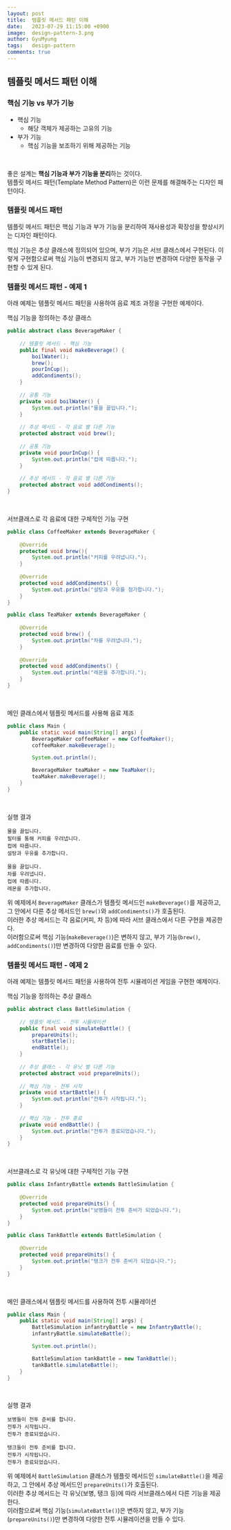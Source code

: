 ```yaml
---
layout:	post
title:  템플릿 메서드 패턴 이해
date:   2023-07-29 11:15:00 +0900
image:  design-pattern-3.png
author: GyuMyung
tags:   design-pattern
comments: true
---
```


## 템플릿 메서드 패턴 이해
### 핵심 기능 vs 부가 기능
* 핵심 기능
  * 해당 객체가 제공하는 고유의 기능
* 부가 기능
    * 핵심 기능을 보조하기 위해 제공하는 기능
<br/>
 
좋은 설계는 **핵심 기능과 부가 기능을 분리**하는 것이다. <br/>
템플릿 메서드 패턴(Template Method Pattern)은 이런 문제를 해결해주는 디자인 패턴이다. <br/>

### 템플릿 메서드 패턴

템플릿 메서드 패턴은 핵심 기능과 부가 기능을 분리하여 재사용성과 확장성을 향상시키는 디자인 패턴이다. <br/>

핵심 기능은 추상 클래스에 정의되어 있으며, 부가 기능은 서브 클래스에서 구현된다. 이렇게 구현함으로써 핵심 기능이 변경되지 않고, 부가 기능만 변경하여 다양한 동작을 구현할 수 있게 된다. <br/>

### 템플릿 메서드 패턴 - 예제 1

아래 예제는 템플릿 메서드 패턴을 사용하여 음료 제조 과정을 구현한 예제이다. <br/>


핵심 기능을 정의하는 추상 클래스
```java
public abstract class BeverageMaker {
    
    // 템플릿 메서드 - 핵심 기능
    public final void makeBeverage() {
        boilWater();
        brew();
        pourInCup();
        addCondiments();
    }
    
    // 공통 기능
    private void boilWater() {
        System.out.println("물을 끓입니다.");
    }
    
    // 추상 메서드 - 각 음료 별 다른 기능
    protected abstract void brew();
    
    // 공통 기능
    private void pourInCup() {
        System.out.println("컵에 따릅니다.");
    }
    
    // 추상 메서드 - 각 음료 별 다른 기능
    protected abstract void addCondiments();
}
```
<br/>

서브클래스로 각 음료에 대한 구체적인 기능 구현
```java
public class CoffeeMaker extends BeverageMaker {
    
    @Override
    protected void brew(){
        System.out.println("커피를 우려냅니다.");
    }
    
    @Override
    protected void addCondiments() {
        System.out.println("설탕과 우유를 첨가합니다.");
    }
}

public class TeaMaker extends BeverageMaker {
    
    @Override
    protected void brew() {
        System.out.println("차를 우려냅니다.");
    }
    
    @Override
    protected void addCondiments() {
        System.out.println("레몬을 추가합니다.");
    }
}
```
<br/>

메인 클래스에서 템플릿 메서드를 사용해 음료 제조
```java
public class Main {
    public static void main(String[] args) {
        BeverageMaker coffeeMaker = new CoffeeMaker();
        coffeeMaker.makeBeverage();

        System.out.println();

        BeverageMaker teaMaker = new TeaMaker();
        teaMaker.makeBeverage();
    }
}
```
<br/>

실행 결과
```
물을 끓입니다.
필터를 통해 커피를 우려냅니다.
컵에 따릅니다.
설탕과 우유를 추가합니다.

물을 끓입니다.
차를 우려냅니다.
컵에 따릅니다.
레몬을 추가합니다.
```

위 예제에서 `BeverageMaker` 클래스가 템플릿 메서드인 `makeBeverage()`를 제공하고, 그 안에서 다른 추상 메서드인 `brew()`와 `addCondiments()`가 호출된다. <br/>
이러한 추상 메서드는 각 음료(커피, 차 등)에 따라 서브 클래스에서 다른 구현을 제공한다. <br/>
이러함으로써 핵심 기능(`makeBeverage()`)은 변하지 않고, 부가 기능(`brew()`, `addCondiments()`)만 변경하여 다양한 음료를 만들 수 있다. <br/>

### 템플릿 메서드 패턴 - 예제 2

아래 예제는 템플릿 메서드 패턴을 사용하여 전투 시뮬레이션 게임을 구현한 예제이다. <br/>

핵심 기능을 정의하는 추상 클래스
```java
public abstract class BattleSimulation {
    
    // 템플릿 메서드 - 전투 시뮬레이션
    public final void simulateBattle() {
        prepareUnits();
        startBattle();
        endBattle();
    }
    
    // 추상 클래스 - 각 유닛 별 다른 기능
    protected abstract void prepareUnits();
    
    // 핵심 기능 - 전투 시작
    private void startBattle() {
        System.out.println("전투가 시작됩니다.");
    }
    
    // 핵심 기능 - 전투 종료
    private void endBattle() {
        System.out.println("전투가 종료되었습니다.");
    }
}
```
<br/>

서브클래스로 각 유닛에 대한 구체적인 기능 구현
```java
public class InfantryBattle extends BattleSimulation {
    
    @Override
    protected void prepareUnits() {
        System.out.println("보병들이 전투 준비가 되었습니다.");
    }
}

public class TankBattle extends BattleSimulation {
    
    @Override
    protected void prepareUnits() {
        System.out.println("탱크가 전투 준비가 되었습니다.");
    }
}
```
<br/>

메인 클래스에서 템플릿 메서드를 사용하여 전투 시뮬레이션
```java
public class Main {
    public static void main(String[] args) {
        BattleSimulation infantryBattle = new InfantryBattle();
        infantryBattle.simulateBattle();

        System.out.println();

        BattleSimulation tankBattle = new TankBattle();
        tankBattle.simulateBattle();
    }
}
```
<br/>

실행 결과
```
보병들이 전투 준비를 합니다.
전투가 시작됩니다.
전투가 종료되었습니다.

탱크들이 전투 준비를 합니다.
전투가 시작됩니다.
전투가 종료되었습니다.
```

위 예제에서 `BattleSimulation` 클래스가 템플릿 메서드인 `simulateBattle()`을 제공하고, 그 안에서 추상 메서드인 `prepareUnits()`가 호출된다. <br/>
이러한 추상 메서드는 각 유닛(보병, 탱크 등)에 따라 서브클래스에서 다른 기능을 제공한다. <br/>
이러함으로써 핵심 기능(`simulateBattle()`)은 변하지 않고, 부가 기능(`prepareUnits()`)만 변경하여 다양한 전투 시뮬레이션을 만들 수 있다. <br/>

